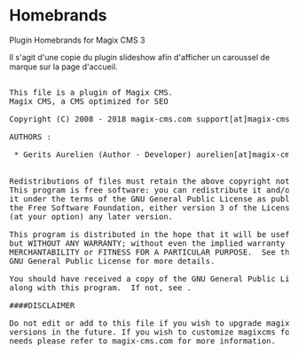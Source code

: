 Homebrands
=========

Plugin Homebrands for Magix CMS 3

Il s'agit d'une copie du plugin slideshow afin d'afficher un caroussel de marque sur la page d'accueil.


<pre>

This file is a plugin of Magix CMS.
Magix CMS, a CMS optimized for SEO

Copyright (C) 2008 - 2018 magix-cms.com support[at]magix-cms[point]com

AUTHORS :

 * Gerits Aurelien (Author - Developer) aurelien[at]magix-cms[point]com


Redistributions of files must retain the above copyright notice.
This program is free software: you can redistribute it and/or modify
it under the terms of the GNU General Public License as published by
the Free Software Foundation, either version 3 of the License, or
(at your option) any later version.

This program is distributed in the hope that it will be useful,
but WITHOUT ANY WARRANTY; without even the implied warranty of
MERCHANTABILITY or FITNESS FOR A PARTICULAR PURPOSE.  See the
GNU General Public License for more details.

You should have received a copy of the GNU General Public License
along with this program.  If not, see .

####DISCLAIMER

Do not edit or add to this file if you wish to upgrade magixcms to newer
versions in the future. If you wish to customize magixcms for your
needs please refer to magix-cms.com for more information.

</pre>
